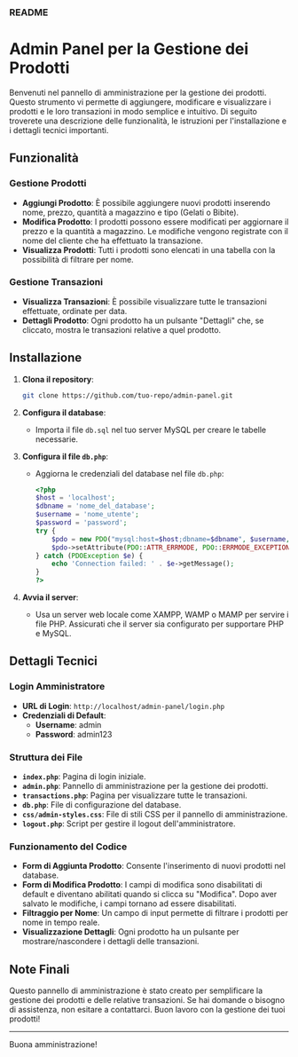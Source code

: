 ### README

# Admin Panel per la Gestione dei Prodotti

Benvenuti nel pannello di amministrazione per la gestione dei prodotti. Questo strumento vi permette di aggiungere, modificare e visualizzare i prodotti e le loro transazioni in modo semplice e intuitivo. Di seguito troverete una descrizione delle funzionalità, le istruzioni per l'installazione e i dettagli tecnici importanti.

## Funzionalità

### Gestione Prodotti

- **Aggiungi Prodotto**: È possibile aggiungere nuovi prodotti inserendo nome, prezzo, quantità a magazzino e tipo (Gelati o Bibite).
- **Modifica Prodotto**: I prodotti possono essere modificati per aggiornare il prezzo e la quantità a magazzino. Le modifiche vengono registrate con il nome del cliente che ha effettuato la transazione.
- **Visualizza Prodotti**: Tutti i prodotti sono elencati in una tabella con la possibilità di filtrare per nome.

### Gestione Transazioni

- **Visualizza Transazioni**: È possibile visualizzare tutte le transazioni effettuate, ordinate per data.
- **Dettagli Prodotto**: Ogni prodotto ha un pulsante "Dettagli" che, se cliccato, mostra le transazioni relative a quel prodotto.

## Installazione

1. **Clona il repository**:
   ```bash
   git clone https://github.com/tuo-repo/admin-panel.git
   ```

2. **Configura il database**:
   - Importa il file `db.sql` nel tuo server MySQL per creare le tabelle necessarie.

3. **Configura il file `db.php`**:
   - Aggiorna le credenziali del database nel file `db.php`:
     ```php
     <?php
     $host = 'localhost';
     $dbname = 'nome_del_database';
     $username = 'nome_utente';
     $password = 'password';
     try {
         $pdo = new PDO("mysql:host=$host;dbname=$dbname", $username, $password);
         $pdo->setAttribute(PDO::ATTR_ERRMODE, PDO::ERRMODE_EXCEPTION);
     } catch (PDOException $e) {
         echo 'Connection failed: ' . $e->getMessage();
     }
     ?>
     ```

4. **Avvia il server**:
   - Usa un server web locale come XAMPP, WAMP o MAMP per servire i file PHP. Assicurati che il server sia configurato per supportare PHP e MySQL.

## Dettagli Tecnici

### Login Amministratore

- **URL di Login**: `http://localhost/admin-panel/login.php`
- **Credenziali di Default**:
  - **Username**: admin
  - **Password**: admin123

### Struttura dei File

- **`index.php`**: Pagina di login iniziale.
- **`admin.php`**: Pannello di amministrazione per la gestione dei prodotti.
- **`transactions.php`**: Pagina per visualizzare tutte le transazioni.
- **`db.php`**: File di configurazione del database.
- **`css/admin-styles.css`**: File di stili CSS per il pannello di amministrazione.
- **`logout.php`**: Script per gestire il logout dell'amministratore.

### Funzionamento del Codice

- **Form di Aggiunta Prodotto**: Consente l'inserimento di nuovi prodotti nel database.
- **Form di Modifica Prodotto**: I campi di modifica sono disabilitati di default e diventano abilitati quando si clicca su "Modifica". Dopo aver salvato le modifiche, i campi tornano ad essere disabilitati.
- **Filtraggio per Nome**: Un campo di input permette di filtrare i prodotti per nome in tempo reale.
- **Visualizzazione Dettagli**: Ogni prodotto ha un pulsante per mostrare/nascondere i dettagli delle transazioni.

## Note Finali

Questo pannello di amministrazione è stato creato per semplificare la gestione dei prodotti e delle relative transazioni. Se hai domande o bisogno di assistenza, non esitare a contattarci. Buon lavoro con la gestione dei tuoi prodotti!

---

Buona amministrazione!
